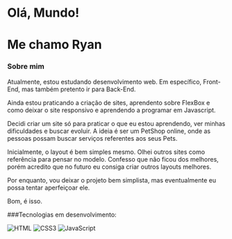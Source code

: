# Olá, Mundo!

# Me chamo Ryan

### Sobre mim

Atualmente, estou estudando desenvolvimento web. Em específico, Front-End, mas também pretento ir para Back-End.

Ainda estou praticando a criação de sites, aprendento sobre FlexBox e como deixar o site responsivo e 
aprendendo a programar em Javascript.

Decidi criar um site só para praticar o que eu estou aprendendo, ver minhas dificuldades e buscar evoluir. 
A ideia é ser um PetShop online, onde as pessoas possam buscar serviços referentes aos seus Pets.

Inicialmente, o layout é bem simples mesmo. Olhei outros sites como referência para pensar no modelo. 
Confesso que não ficou dos melhores, porém acredito que no futuro eu consiga criar outros layouts melhores.

Por enquanto, vou deixar o projeto bem simplista, mas eventualmente eu possa tentar aperfeiçoar ele.

Bom, é isso.

###Tecnologias em desenvolvimento:

![HTML](https://img.shields.io/badge/html5-%23E34F26.svg?style=for-the-badge&logo=html5&logoColor=white)
![CSS3](https://img.shields.io/badge/css3-%231572B6.svg?style=for-the-badge&logo=css3&logoColor=white)
![JavaScript](https://img.shields.io/badge/javascript-%23323330.svg?style=for-the-badge&logo=javascript&logoColor=%23F7DF1E)
